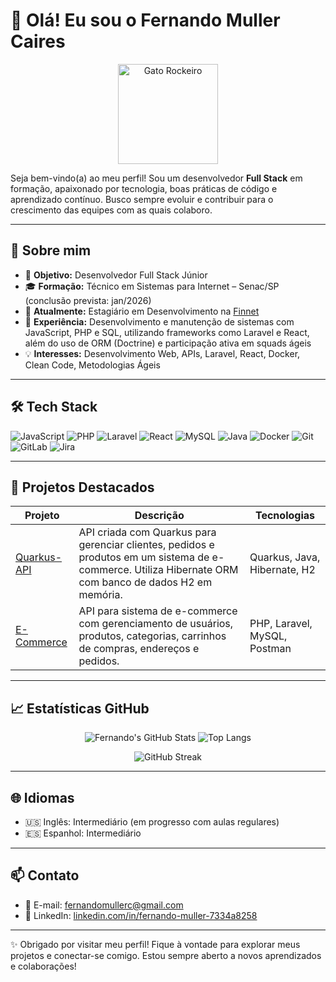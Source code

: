 # 👋 Olá! Eu sou o Fernando Muller Caires

<p align="center">
  <img src="https://media.giphy.com/media/3oriO0OEd9QIDdllqo/giphy.gif" height="160px" alt="Gato Rockeiro" />
</p>

Seja bem-vindo(a) ao meu perfil! Sou um desenvolvedor **Full Stack** em formação, apaixonado por tecnologia, boas práticas de código e aprendizado contínuo. Busco sempre evoluir e contribuir para o crescimento das equipes com as quais colaboro.

---

## 🚀 Sobre mim

- 🎯 **Objetivo:** Desenvolvedor Full Stack Júnior  
- 🎓 **Formação:** Técnico em Sistemas para Internet – Senac/SP (conclusão prevista: jan/2026)  
- 💼 **Atualmente:** Estagiário em Desenvolvimento na [Finnet](https://www.finnet.com.br)  
- 🔁 **Experiência:** Desenvolvimento e manutenção de sistemas com JavaScript, PHP e SQL, utilizando frameworks como Laravel e React, além do uso de ORM (Doctrine) e participação ativa em squads ágeis  
- 💡 **Interesses:** Desenvolvimento Web, APIs, Laravel, React, Docker, Clean Code, Metodologias Ágeis  

---

## 🛠️ Tech Stack

![JavaScript](https://img.shields.io/badge/-JavaScript-05122A?style=flat&logo=javascript)
![PHP](https://img.shields.io/badge/-PHP-05122A?style=flat&logo=php)
![Laravel](https://img.shields.io/badge/-Laravel-05122A?style=flat&logo=laravel)
![React](https://img.shields.io/badge/-React-05122A?style=flat&logo=react)
![MySQL](https://img.shields.io/badge/-MySQL-05122A?style=flat&logo=mysql)
![Java](https://img.shields.io/badge/-Java-05122A?style=flat&logo=java)
![Docker](https://img.shields.io/badge/-Docker-05122A?style=flat&logo=docker)
![Git](https://img.shields.io/badge/-Git-05122A?style=flat&logo=git)
![GitLab](https://img.shields.io/badge/-GitLab-05122A?style=flat&logo=gitlab)
![Jira](https://img.shields.io/badge/-Jira-05122A?style=flat&logo=jira)

---

## 🌟 Projetos Destacados

| Projeto | Descrição | Tecnologias |
|--------|-----------|-------------|
| [Quarkus-API](https://github.com/FernandoMCaires/Quarkus-API) | API criada com Quarkus para gerenciar clientes, pedidos e produtos em um sistema de e-commerce. Utiliza Hibernate ORM com banco de dados H2 em memória. | Quarkus, Java, Hibernate, H2 |
| [E-Commerce](https://github.com/FernandoMCaires/PI_3) | API para sistema de e-commerce com gerenciamento de usuários, produtos, categorias, carrinhos de compras, endereços e pedidos. | PHP, Laravel, MySQL, Postman |

---

## 📈 Estatísticas GitHub

<div align="center">

![Fernando's GitHub Stats](https://github-readme-stats.vercel.app/api?username=FernandoMCaires&show_icons=true&theme=github_dark&hide_border=true&count_private=true)
![Top Langs](https://github-readme-stats.vercel.app/api/top-langs/?username=FernandoMCaires&layout=compact&theme=github_dark&hide_border=true)

![GitHub Streak](https://streak-stats.demolab.com/?user=FernandoMCaires&theme=github-dark&hide_border=true)

</div>

---

## 🌐 Idiomas

- 🇺🇸 Inglês: Intermediário (em progresso com aulas regulares)  
- 🇪🇸 Espanhol: Intermediário  

---

## 📫 Contato

- 📧 E-mail: [fernandomullerc@gmail.com](mailto:fernandomullerc@gmail.com)  
- 💼 LinkedIn: [linkedin.com/in/fernando-muller-7334a8258](https://linkedin.com/in/fernando-muller-7334a8258/)

---

✨ Obrigado por visitar meu perfil! Fique à vontade para explorar meus projetos e conectar-se comigo. Estou sempre aberto a novos aprendizados e colaborações!
